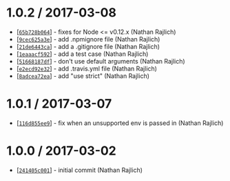 1.0.2 / 2017-03-08
==================

* [[`65b728b064`](https://github.com/zeit/host-env/commit/65b728b064)] - fixes for Node <= v0.12.x (Nathan Rajlich)
* [[`9cec625a3e`](https://github.com/zeit/host-env/commit/9cec625a3e)] - add .npmignore file (Nathan Rajlich)
* [[`21de6443ca`](https://github.com/zeit/host-env/commit/21de6443ca)] - add a .gitignore file (Nathan Rajlich)
* [[`1eaaacf592`](https://github.com/zeit/host-env/commit/1eaaacf592)] - add a test case (Nathan Rajlich)
* [[`51668187df`](https://github.com/zeit/host-env/commit/51668187df)] - don't use default arguments (Nathan Rajlich)
* [[`e2ecd92e32`](https://github.com/zeit/host-env/commit/e2ecd92e32)] - add .travis.yml file (Nathan Rajlich)
* [[`8adcea72ea`](https://github.com/zeit/host-env/commit/8adcea72ea)] - add "use strict" (Nathan Rajlich)

1.0.1 / 2017-03-07
==================

* [[`116d855ee9`](https://github.com/zeit/host-env/commit/116d855ee9)] - fix when an unsupported env is passed in (Nathan Rajlich)

1.0.0 / 2017-03-02
==================

* [[`241405c001`](https://github.com/zeit/host-env/commit/241405c001)] - initial commit (Nathan Rajlich)
